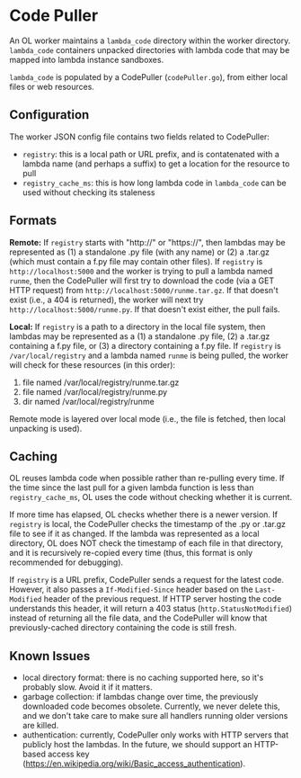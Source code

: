 # Code Puller

An OL worker maintains a `lambda_code` directory within the worker
directory.  `lambda_code` containers unpacked directories with lambda
code that may be mapped into lambda instance sandboxes.

`lambda_code` is populated by a CodePuller (`codePuller.go`), from
either local files or web resources.

## Configuration

The worker JSON config file contains two fields related to CodePuller:

* `registry`: this is a local path or URL prefix, and is contatenated with a lambda name (and perhaps a suffix) to get a location for the resource to pull
* `registry_cache_ms`: this is how long lambda code in `lambda_code` can be used without checking its staleness

## Formats

**Remote:** If `registry` starts with "http://" or "https://", then
lambdas may be represented as (1) a standalone .py file (with any
name) or (2) a .tar.gz (which must contain a f.py file may
contain other files).  If `registry` is `http://localhost:5000` and
the worker is trying to pull a lambda named `runme`, then the
CodePuller will first try to download the code (via a GET HTTP
request) from `http://localhost:5000/runme.tar.gz`.  If that doesn't
exist (i.e., a 404 is returned), the worker will next try
`http://localhost:5000/runme.py`.  If that doesn't exist either, the
pull fails.

**Local:** If `registry` is a path to a directory in the local file
  system, then lambdas may be represented as a (1) a standalone .py
  file, (2) a .tar.gz containing a f.py file, or (3) a
  directory containing a f.py file.  If `registry` is
  `/var/local/registry` and a lambda named `runme` is being pulled,
  the worker will check for these resources (in this order):

1. file named /var/local/registry/runme.tar.gz
2. file named /var/local/registry/runme.py
3. dir named /var/local/registry/runme

Remote mode is layered over local mode (i.e., the file is fetched,
then local unpacking is used).

## Caching

OL reuses lambda code when possible rather than re-pulling every time.
If the time since the last pull for a given lambda function is less
than `registry_cache_ms`, OL uses the code without checking whether it
is current.

If more time has elapsed, OL checks whether there is a newer version.
If `registry` is local, the CodePuller checks the timestamp of the .py
or .tar.gz file to see if it as changed.  If the lambda was
represented as a local directory, OL does NOT check the timestamp of
each file in that directory, and it is recursively re-copied every
time (thus, this format is only recommended for debugging).

If `registry` is a URL prefix, CodePuller sends a request for the
latest code.  However, it also passes a `If-Modified-Since` header
based on the `Last-Modified` header of the previous request.  If HTTP
server hosting the code understands this header, it will return a 403
status (`http.StatusNotModified`) instead of returning all the file
data, and the CodePuller will know that previously-cached directory
containing the code is still fresh.

## Known Issues

* local directory format: there is no caching supported here, so it's probably slow.  Avoid it if it matters.
* garbage collection: if lambdas change over time, the previously downloaded code becomes obsolete.  Currently, we never delete this, and we don't take care to make sure all handlers running older versions are killed.
* authentication: currently, CodePuller only works with HTTP servers that publicly host the lambdas.  In the future, we should support an HTTP-based access key (https://en.wikipedia.org/wiki/Basic_access_authentication).
